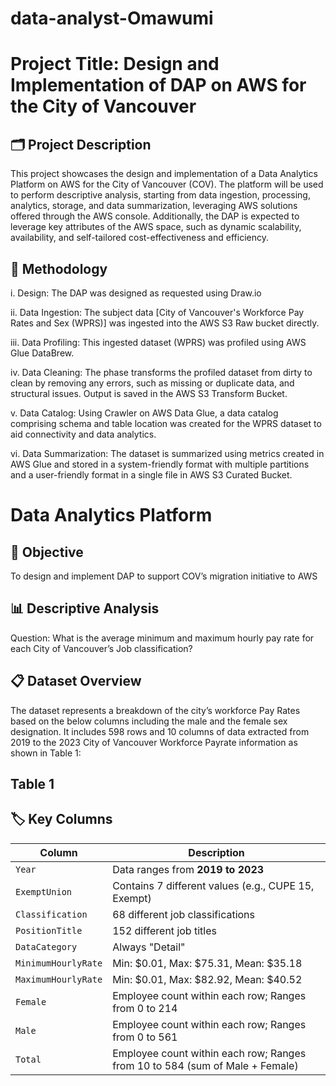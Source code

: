 # data-analyst-Omawumi 

# Project Title: Design and Implementation of DAP on AWS for the City of Vancouver

## 🗂️ Project Description
This project showcases the design and implementation of a Data Analytics Platform on AWS for the City of Vancouver (COV). The platform will be used to perform descriptive analysis, starting from data ingestion, processing, analytics, storage, and data summarization, leveraging AWS solutions offered through the AWS console. Additionally, the DAP is expected to leverage key attributes of the AWS space, such as dynamic scalability, availability, and self-tailored cost-effectiveness and efficiency.

## 🔷 Methodology

i.	Design:  The DAP was designed as requested using Draw.io 

ii.	Data Ingestion: The subject data [City of Vancouver's Workforce Pay Rates and Sex (WPRS)] was ingested into the AWS S3 Raw bucket directly.

iii.	Data Profiling: This ingested dataset (WPRS) was profiled using AWS Glue DataBrew.

iv.	Data Cleaning: The phase transforms the profiled dataset from dirty to clean by removing any errors, such as missing or duplicate data, and structural issues. Output is saved in the AWS S3 Transform Bucket.

v.	Data Catalog:  Using Crawler on AWS Data Glue, a data catalog comprising schema and table location was created for the WPRS dataset to aid connectivity and data analytics.

vi.	Data Summarization: The dataset is summarized using metrics created in AWS Glue and stored in a system-friendly format with multiple partitions and a user-friendly format in a single file in AWS S3 Curated Bucket.

# Data Analytics Platform
## 📌 Objective
To design and implement DAP to support COV’s migration initiative to AWS
## 📊 Descriptive Analysis
Question: What is the average minimum and maximum hourly pay rate for each City of Vancouver’s Job classification?
## 📋 Dataset Overview
The dataset represents a breakdown of the city’s workforce Pay Rates based on the below columns including the male and the female sex designation. It includes 598 rows and 10 columns of data extracted from 2019 to the 2023 City of Vancouver Workforce Payrate information as shown in Table 1:

## Table 1
## 🏷️ Key Columns
| Column              | Description                                |
|---------------------|--------------------------------------------|
| `Year`              | Data ranges from **2019 to 2023**          |
| `ExemptUnion`       | Contains 7 different values (e.g., CUPE 15, Exempt) |
| `Classification`    | 68 different job classifications              |
| `PositionTitle`     | 152 different job titles                      |
| `DataCategory`      | Always "Detail"     |
| `MinimumHourlyRate` | Min: \$0.01, Max: \$75.31, Mean: \$35.18   |
| `MaximumHourlyRate` | Min: \$0.01, Max: \$82.92, Mean: \$40.52   |
| `Female`            | Employee count within each row; Ranges from 0 to 214     |
| `Male`              | Employee count within each row; Ranges from 0 to 561                       |
| `Total`             | Employee count within each row; Ranges from 10 to 584 (sum of Male + Female) |





